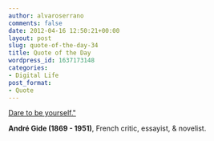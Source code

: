 ```yaml
---
author: alvaroserrano
comments: false
date: 2012-04-16 12:50:21+00:00
layout: post
slug: quote-of-the-day-34
title: Quote of the Day
wordpress_id: 1637173148
categories:
- Digital Life
post_format:
- Quote
---
```


[Dare to be yourself."](http://www.quotationspage.com/quote/31068.html)

**André Gide (1869 - 1951)**, French critic, essayist, & novelist.
